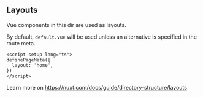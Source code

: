 ## Layouts

Vue components in this dir are used as layouts.

By default, `default.vue` will be used unless an alternative is specified in the route meta.

```vue
<script setup lang="ts">
definePageMeta({
  layout: 'home',
})
</script>
```

Learn more on https://nuxt.com/docs/guide/directory-structure/layouts
